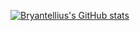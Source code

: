[![Bryantellius's GitHub stats](https://github-readme-stats.vercel.app/api?username=bryantellius&show_icons=true&theme=shades-of-purple)](https://github.com/Bryantellius/bryantellius)
